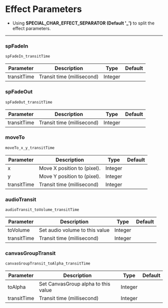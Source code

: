 # Effect Parameters
- Using **SPECIAL_CHAR_EFFECT_SEPARATOR (Default '_')** to split the effect parameters.
---
### spFadeIn
```
spFadeIn_transitTime
```
|Parameter|Description|Type|Default|
|---|---|---|---|
|transitTime|Transit time (millisecond)|Integer|

### spFadeOut
```
spFadeOut_transitTime
```
|Parameter|Description|Type|Default|
|---|---|---|---|
|transitTime|Transit time (millisecond)|Integer|

### moveTo
```
moveTo_x_y_transitTime
```
|Parameter|Description|Type|Default|
|---|---|---|---|
|x|Move X position to (pixel).|Integer|
|y|Move Y position to (pixel).|Integer|
|transitTime|Transit time (millisecond)|Integer|

### audioTransit
```
audioTransit_toVolume_transitTime
```
|Parameter|Description|Type|Default
|---|---|---|---|
|toVolume|Set audio volume to this value|Integer|
|transitTime|Transit time (millisecond)|Integer|


### canvasGroupTransit
```
canvasGroupTransit_toAlpha_transitTime
```
|Parameter|Description|Type|Default|
|---|---|---|---|
|toAlpha|Set CanvasGroup alpha to this value|Integer|
|transitTime|Transit time (millisecond)|Integer|

